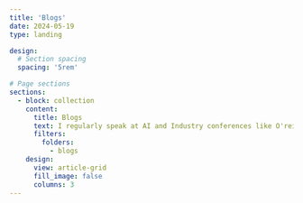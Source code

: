 ```yaml
---
title: 'Blogs'
date: 2024-05-19
type: landing

design:
  # Section spacing
  spacing: '5rem'

# Page sections
sections:
  - block: collection
    content:
      title: Blogs
      text: I regularly speak at AI and Industry conferences like O'reilly AI, ODSC, GIDS, Devconf, Datahack Summit etc.
      filters:
        folders:
          - blogs
    design:
      view: article-grid
      fill_image: false
      columns: 3
---
```

